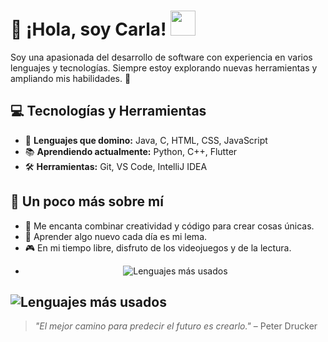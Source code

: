 # 👋 ¡Hola, soy Carla! <img src="https://media4.giphy.com/media/v1.Y2lkPTc5MGI3NjExZzM0NzFvamNoeWJzM25mbzZ2NDNsd3lrZWY5cG96NGI1dTBqcHFpMyZlcD12MV9pbnRlcm5hbF9naWZfYnlfaWQmY3Q9cw/ObNTw8Uzwy6KQ/giphy.gif" width="40" height="40" />
Soy una apasionada del desarrollo de software con experiencia en varios lenguajes y tecnologías. Siempre estoy explorando nuevas herramientas y ampliando mis habilidades. 🚀
## 💻 Tecnologías y Herramientas
- 🌟 **Lenguajes que domino:** Java, C, HTML, CSS, JavaScript
- 📚 **Aprendiendo actualmente:** Python, C++, Flutter
- 🛠️ **Herramientas:** Git, VS Code, IntelliJ IDEA
## 🌱 Un poco más sobre mí
- 🎨 Me encanta combinar creatividad y código para crear cosas únicas.
- 📖 Aprender algo nuevo cada día es mi lema.
- 🎮 En mi tiempo libre, disfruto de los videojuegos y de la lectura.
- <p align="center">
  <img src="https://github-readme-stats.vercel.app/api/top-langs/?username=carlaalma&layout=compact&theme=radical" alt="Lenguajes más usados"/>
</p>

![Lenguajes más usados](https://github-readme-stats.vercel.app/api/top-langs/?username=carlaalma&layout=compact&theme=radical)
---
> *"El mejor camino para predecir el futuro es crearlo."* – Peter Drucker


<!--
**carlaalma/carlaalma** is a ✨ _special_ ✨ repository because its `README.md` (this file) appears on your GitHub profile.

Here are some ideas to get you started:

- 🔭 I’m currently working on ...
- 🌱 I’m currently learning ...
- 👯 I’m looking to collaborate on ...
- 🤔 I’m looking for help with ...
- 💬 Ask me about ...
- 📫 How to reach me: ...
- 😄 Pronouns: ...
- ⚡ Fun fact: ...
-->
